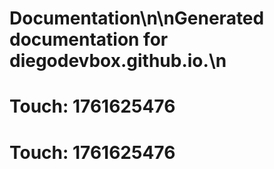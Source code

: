 # Documentation\n\nGenerated documentation for diegodevbox.github.io.\n

# Touch: 1761625476

# Touch: 1761625476
